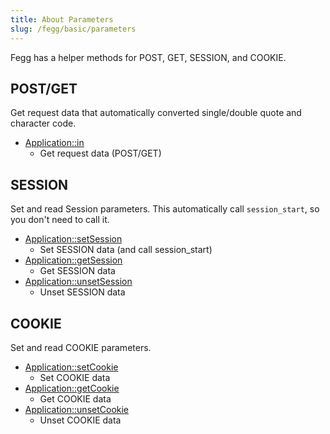 ```yaml
---
title: About Parameters
slug: /fegg/basic/parameters
---
```


Fegg has a helper methods for POST, GET, SESSION, and COOKIE.


## POST/GET

Get request data that automatically converted single/double quote and character code.

* [Application::in](/docs/fegg/basic/parameters/post_get/in)
    * Get request data (POST/GET)

## SESSION

Set and read Session parameters. This automatically call `session_start`, so you don't need to call it.

* [Application::setSession](/docs/fegg/basic/parameters/session/setsession)
    * Set SESSION data (and call session_start)
* [Application::getSession](/docs/fegg/basic/parameters/session/getsession)
    * Get SESSION data
* [Application::unsetSession](/docs/fegg/basic/parameters/session/unsetsession)
    * Unset SESSION data
    

## COOKIE

Set and read COOKIE parameters.

* [Application::setCookie](/docs/fegg/basic/parameters/cookie/setcookie)
    * Set COOKIE data
* [Application::getCookie](/docs/fegg/basic/parameters/cookie/getcookie)
    * Get COOKIE data
* [Application::unsetCookie](/docs/fegg/basic/parameters/cookie/unsetcookie)
    * Unset COOKIE data